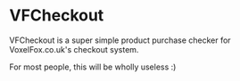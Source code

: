 # VFCheckout

VFCheckout is a super simple product purchase checker for VoxelFox.co.uk's checkout system.

For most people, this will be wholly useless :)
